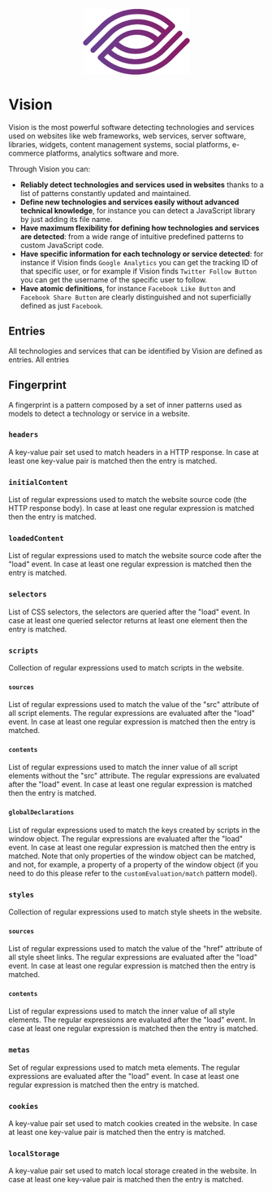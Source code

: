 <p align="center"> 
    <img src="vision.svg" alt="" width="210px">
</p>

# Vision
Vision is the most powerful software detecting technologies and
services used on websites like web frameworks, web services,
server software, libraries, widgets, content management systems, social platforms,
e-commerce platforms, analytics software and more.

Through Vision you can:
-   **Reliably detect technologies and services used in websites**
thanks to a list of patterns constantly updated and maintained.
-   **Define new technologies and services easily without
advanced technical knowledge**, for instance you can detect
a JavaScript library by just adding its file name.
-   **Have maximum flexibility for defining how technologies and
services are detected**: from a wide range of intuitive
predefined patterns to custom JavaScript code.
-   **Have specific information for each technology or service detected**:
for instance if Vision finds `Google Analytics` you can get the tracking ID of
that specific user, or for example if Vision finds `Twitter Follow Button`
you can get the username of the specific user to follow.
-   **Have atomic definitions**, for instance `Facebook Like Button`
and `Facebook Share Button` are clearly distinguished and not superficially
defined as just `Facebook`.

## Entries
All technologies and services that can be identified by Vision are defined as
entries. All entries

## Fingerprint
A fingerprint is a pattern composed by a set of inner patterns used as models
to detect a technology or service in a website.

### `headers`
A key-value pair set used to match headers in a HTTP response.
In case at least one key-value pair is matched then the entry is matched.

### `initialContent`
List of regular expressions used to match the website source code (the HTTP response body). In case at least one regular expression is matched then the entry is matched.

### `loadedContent`
List of regular expressions used to match the website source code after the "load" event. In case at least one regular expression is matched then the entry is matched.

### `selectors`
List of CSS selectors, the selectors are queried after the "load" event. In case at least one queried selector returns at least one element then the entry is matched.

### `scripts`
Collection of regular expressions used to match scripts in the website.

#### `sources`
List of regular expressions used to match the value of the "src" attribute of all script elements. The regular expressions are evaluated after the "load" event. In case at least one regular expression is matched then the entry is matched.

#### `contents`
List of regular expressions used to match the inner value of all script elements without the "src" attribute. The regular expressions are evaluated after the "load" event. In case at least one regular expression is matched then the entry is matched.

#### `globalDeclarations`
List of regular expressions used to match the keys created by scripts in the window object. The regular expressions are evaluated after the "load" event. In case at least one regular expression is matched then the entry is matched. Note that only properties of the window object can be matched, and not, for example, a property of a property of the window object (if you need to do this please refer to the `customEvaluation/match` pattern model).

### `styles`
Collection of regular expressions used to match style sheets in the website.
 
#### `sources`
List of regular expressions used to match the value of the "href" attribute of all style sheet links. The regular expressions are evaluated after the "load" event. In case at least one regular expression is matched then the entry is matched.

#### `contents`
List of regular expressions used to match the inner value of all style elements. The regular expressions are evaluated after the "load" event. In case at least one regular expression is matched then the entry is matched.

### `metas`
Set of regular expressions used to match meta elements. The regular expressions are evaluated after the "load" event. In case at least one regular expression is matched then the entry is matched.

### `cookies`
A key-value pair set used to match cookies created in the website.
In case at least one key-value pair is matched then the entry is matched.

### `localStorage`
A key-value pair set used to match local storage created in the website.
In case at least one key-value pair is matched then the entry is matched.
